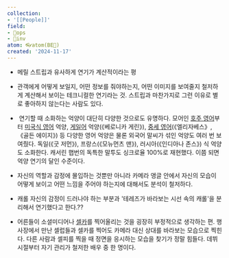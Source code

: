 ```yaml
---
collection:
- '[[People]]'
field:
- 🐙ops
- 🐢inv
atom: 👓atom(BE🔄)
created: '2024-11-17'
---
```


- 메릴 스트립과 유사하게 연기가 계산적이라는 평
- 관객에게 어떻게 보일지, 어떤 정보를 줘야하는지, 어떤 이미지를 보여줄지 철저하게 계산해서 보이는 테크니컬한 연기라는 것. 스트립과 마찬가지로 그런 이유로 별로 좋아하지 않는다는 사람도 있다.



-  연기할 때 소화하는 억양이 대단히 다양한 것으로도 유명하다. 모어인 [호주 영어](https://namu.wiki/w/%ED%98%B8%EC%A3%BC%20%EC%98%81%EC%96%B4 "호주 영어")부터 [미국식 영어](https://namu.wiki/w/%EB%AF%B8%EA%B5%AD%EC%8B%9D%20%EC%98%81%EC%96%B4 "미국식 영어") 억양, [게일어](https://namu.wiki/w/%EA%B2%8C%EC%9D%BC%EC%96%B4 "게일어") 억양(《베로니카 게린》), [중세 영어](https://namu.wiki/w/%EC%A4%91%EC%84%B8%20%EC%98%81%EC%96%B4 "중세 영어")(《엘리자베스》, 《골든 에이지》) 등 다양한 영어 억양은 물론 외국어 말씨가 섞인 억양도 여러 번 보여줬다. 독일(《굿 저먼》), 프랑스(《모뉴먼츠 맨》), 러시아(《인디아나 존스》) 식 억양도 소화한다. 캐서린 햅번의 독특한 말투도 싱크로율 100%로 재현했다. 이쯤 되면 억양 연기의 달인 수준이다.



- 자신의 역할과 감정에 몰입하는 것뿐만 아니라 카메라 앵글 안에서 자신의 모습이 어떻게 보이고 어떤 느낌을 주어야 하는지에 대해서도 분석이 철저하다.
- 캐롤 자신의 감정이 드러나야 하는 부분과 '테레즈가 바라보는 시선 속의 캐롤'을 분리해서 연기했다고 한다.??


- 어른들이 소셜미디어나 [셀카](https://namu.wiki/w/%EC%85%80%EC%B9%B4 "셀카")를 찍어올리는 것을 굉장히 부정적으로 생각하는 편. 행사장에서 만난 셀럽들과 셀카를 찍어도 카메라 대신 상대를 바라보는 모습으로 찍힌다. 다른 사람과 셀피를 찍을 때 정면을 응시하는 모습을 찾기가 정말 힘들다. 데뷔 시절부터 자기 관리가 철저한 배우 중 한 명이다.